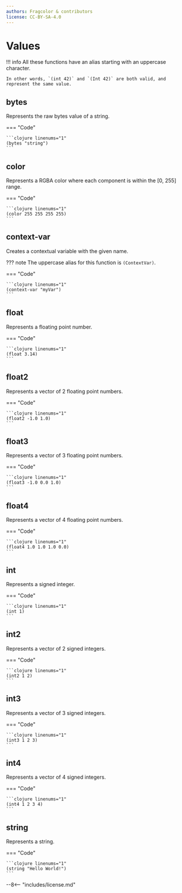 ```yaml
---
authors: Fragcolor & contributors
license: CC-BY-SA-4.0
---
```


# Values

!!! info
    All these functions have an alias starting with an uppercase character.
    
    In other words, `(int 42)` and `(Int 42)` are both valid, and represent the same value.

## bytes

Represents the raw bytes value of a string.

=== "Code"

    ```clojure linenums="1"
    (bytes "string")
    ```

## color

Represents a RGBA color where each component is within the \[0, 255\] range.

=== "Code"

    ```clojure linenums="1"
    (color 255 255 255 255)
    ```

## context-var

Creates a contextual variable with the given name.

??? note
    The uppercase alias for this function is `(ContextVar)`.

=== "Code"

    ```clojure linenums="1"
    (context-var "myVar")
    ```

## float

Represents a floating point number.

=== "Code"

    ```clojure linenums="1"
    (float 3.14)
    ```

## float2

Represents a vector of 2 floating point numbers.

=== "Code"

    ```clojure linenums="1"
    (float2 -1.0 1.0)
    ```

## float3

Represents a vector of 3 floating point numbers.

=== "Code"

    ```clojure linenums="1"
    (float3 -1.0 0.0 1.0)
    ```

## float4

Represents a vector of 4 floating point numbers.

=== "Code"

    ```clojure linenums="1"
    (float4 1.0 1.0 1.0 0.0)
    ```

## int

Represents a signed integer.

=== "Code"

    ```clojure linenums="1"
    (int 1)
    ```

## int2

Represents a vector of 2 signed integers.

=== "Code"

    ```clojure linenums="1"
    (int2 1 2)
    ```

## int3

Represents a vector of 3 signed integers.

=== "Code"

    ```clojure linenums="1"
    (int3 1 2 3)
    ```

## int4

Represents a vector of 4 signed integers.

=== "Code"

    ```clojure linenums="1"
    (int4 1 2 3 4)
    ```

## string

Represents a string.

=== "Code"

    ```clojure linenums="1"
    (string "Hello World!")
    ```


--8<-- "includes/license.md"

